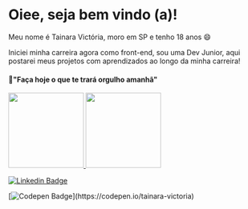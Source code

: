 # Oiee, seja bem vindo (a)!
Meu nome é Tainara Victória, moro em SP e tenho 18 anos 😄

Iniciei minha carreira agora como front-end, sou uma Dev Junior, aqui postarei meus projetos com aprendizados ao longo da minha carreira!

#### 💭"Faça hoje o que te trará orgulho amanhã"



   <a href="https://github.com/taiivictoria">
  <img height="150em" src="https://github-readme-stats.vercel.app/api?username=taiivictoria&show_icons=true&theme=dracula&include_all_commits=true&count_private=true"/>
  <img height="150em" src="https://github-readme-stats.vercel.app/api/top-langs/?username=taiivictoria&layout=compact&langs_count=7&theme=dracula"/>
</div>



 [![Linkedin Badge](https://img.shields.io/badge/-LinkedIn-violet?style=flat-square&logo=Linkedin&logoColor=white&link=https://www.linkedin.com/in/tainara-santos-58a3201bb/)](https://www.linkedin.com/in/tainara-santos-58a3201bb/)

 [![Codepen Badge](https://img.shields.io/badge/-Codepen-black?style=flat-square&logo=Codepen&logoColor=white&link=[https://codepen.io/tainara-victoria](https://codepen.io/tainara-victoria))](https://codepen.io/tainara-victoria)
